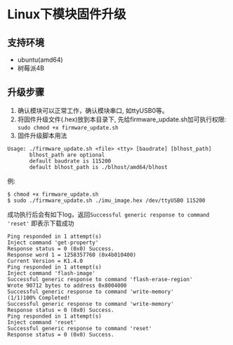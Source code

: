 # Linux下模块固件升级

## 支持环境

* ubuntu(amd64)
* 树莓派4B

## 升级步骤

1. 确认模块可以正常工作，确认模块串口, 如ttyUSB0等。
2.  将固件升级文件(.hex)放到本目录下, 先给firmware_update.sh加可执行权限: `sudo chmod +x firmware_update.sh`
3. 固件升级脚本用法

```shell
Usage: ./firmware_update.sh <file> <tty> [baudrate] [blhost_path]
       blhost_path are optional
       default baudrate is 115200
       default blhost_path is ./blhost/amd64/blhost
```

例:

```shell
$ chmod +x firmware_update.sh
$ sudo ./firmware_update.sh ./imu_image.hex /dev/ttyUSB0 115200
```

成功执行后会有如下log，返回`Successful generic response to command 'reset'` 即表示下载成功

```
Ping responded in 1 attempt(s)
Inject command 'get-property'
Response status = 0 (0x0) Success.
Response word 1 = 1258357760 (0x4b010400)
Current Version = K1.4.0
Ping responded in 1 attempt(s)
Inject command 'flash-image'
Successful generic response to command 'flash-erase-region'
Wrote 90712 bytes to address 0x8004000
Successful generic response to command 'write-memory'
(1/1)100% Completed!
Successful generic response to command 'write-memory'
Response status = 0 (0x0) Success.
Ping responded in 1 attempt(s)
Inject command 'reset'
Successful generic response to command 'reset'
Response status = 0 (0x0) Success.
```
